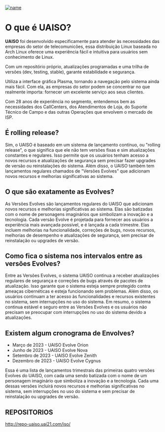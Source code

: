 [![name](https://img.shields.io/github/license/AdisonCavani/distro-grub-themes)](https://github.com/AdisonCavani/distro-grub-themes/blob/master/LICENSE)

# O que é UAISO?

**UAISO** foi desenvolvido especificamente para atender às necessidades das empresas do setor de telecomunicões, essa distribuição Linux baseada no Arch Linux oferece uma experiência fácil e intuitiva para usuários sem conhecimento de Linux.

Com um repositório próprio, atualizações programadas e uma trilha de versões (dev, testing, stable), garante estabilidade e segurança. 

Utiliza a interface gráfica Plasma, tornando a navegação pelo sistema ainda mais fácil. Com ela, as empresas do setor podem se concentrar no que realmente importa: fornecer um excelente serviço aos seus clientes.

Com 28 anos de experiência no segmento, entendemos bem as necessidades dos CallCenters, dos Atendimentos de Loja, do Suporte Técnico de Campo e das outras Operações que envolvem o mercado de ISP.

## É rolling release?

Sim, o UAISO é baseado em um sistema de lançamento contínuo, ou "rolling release", o que significa que ele não tem versões fixas e sim atualizações constantes e regulares. Isso permite que os usuários tenham acesso a novos recursos e atualizações de segurança sem precisar fazer upgrades de versão ou reinstalações do sistema. Além disso, o UAISO também tem lançamentos regulares chamados de "Versões Evolves" que adicionam novos recursos e melhorias significativas ao sistema.

## O que são exatamente as Evolves?

As Versões Evolves são lançamentos regulares do UAISO que adicionam novos recursos e melhorias significativas ao sistema. Elas são batizadas com o nome de personagens imaginários que simbolizam a inovação e a tecnologia. Cada versão Evolve é projetada para fornecer aos usuários a experiência mais avançada possível, e é lançada a cada trimestre. Elas incluem melhorias na funcionalidade, correções de bugs, novos recursos, melhorias de desempenho e atualizações de segurança, sem precisar de reinstalação ou upgrades de versão.

## Como fica o sistema nos intervalos entre as versões Evolves?

Entre as Versões Evolves, o sistema UAISO continua a receber atualizações regulares de segurança e correções de bugs através de pacotes de atualização. Isso garante que o sistema esteja sempre protegido contra ameaças cibernéticas e esteja funcionando sem problemas. Além disso, os usuários continuam a ter acesso às funcionalidades e recursos existentes no sistema, sem interrupções no uso do sistema. Em resumo, o sistema continua estável e seguro entre as Versões Evolves e os usuários não precisam se preocupar com interrupções no uso do sistema devido a atualizações.

## Existem algum cronograma de Envolves?

+ Março de 2023 - UAISO Evolve Orion
+ Junho de 2023 - UAISO Evolve Nova
+ Setembro de 2023 - UAISO Evolve Zenith
+ Dezembro de 2023 - UAISO Evolve Cygnus

Essa é uma lista de lançamentos trimestrais das primeiras quatro versões Evolves do UAISO, com cada uma sendo batizada com o nome de um personagem imaginário que simboliza a inovação e a tecnologia. Cada uma dessas versões incluirá novos recursos e melhorias significativas no sistema, sem interrupções no uso do sistema e sem precisar de reinstalação ou upgrades de versão.

## REPOSITORIOS
http://repo-uaiso.uai21.com/iso/
